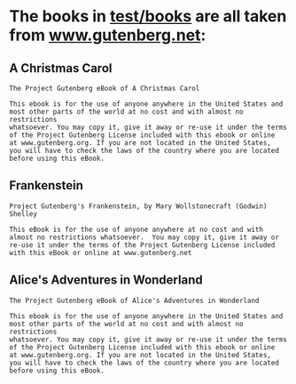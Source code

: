 # The books in [test/books](test/books) are all taken from www.gutenberg.net:

    
## A Christmas Carol
    The Project Gutenberg eBook of A Christmas Carol
    
    This ebook is for the use of anyone anywhere in the United States and
    most other parts of the world at no cost and with almost no restrictions
    whatsoever. You may copy it, give it away or re-use it under the terms
    of the Project Gutenberg License included with this ebook or online
    at www.gutenberg.org. If you are not located in the United States,
    you will have to check the laws of the country where you are located
    before using this eBook.

## Frankenstein
    Project Gutenberg's Frankenstein, by Mary Wollstonecraft (Godwin) Shelley
    
    This eBook is for the use of anyone anywhere at no cost and with
    almost no restrictions whatsoever.  You may copy it, give it away or
    re-use it under the terms of the Project Gutenberg License included
    with this eBook or online at www.gutenberg.net
    
    
    

## Alice's Adventures in Wonderland
    The Project Gutenberg eBook of Alice's Adventures in Wonderland
    
    This ebook is for the use of anyone anywhere in the United States and
    most other parts of the world at no cost and with almost no restrictions
    whatsoever. You may copy it, give it away or re-use it under the terms
    of the Project Gutenberg License included with this ebook or online
    at www.gutenberg.org. If you are not located in the United States,
    you will have to check the laws of the country where you are located
    before using this eBook.